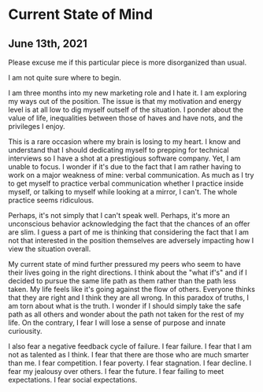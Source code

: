 # Current State of Mind

## June 13th, 2021

Please excuse me if this particular piece is more disorganized than usual.

I am not quite sure where to begin.

I am three months into my new marketing role and I hate it. I am exploring my ways out of the position. The issue is that my motivation and energy level is at all low to dig myself outself of the situation. I ponder about the value of life, inequalities between those of haves and have nots, and the privileges I enjoy.

This is a rare occasion where my brain is losing to my heart. I know and understand that I should dedicating myself to prepping for technical interviews so I have a shot at a prestigious software company. Yet, I am unable to focus. I wonder if it's due to the fact that I am rather having to work on a major weakness of mine: verbal communication. As much as I try to get myself to practice verbal communication whether I practice inside myself, or talking to myself while looking at a mirror, I can't. The whole practice seems ridiculous.

Perhaps, it's not simply that I can't speak well. Perhaps, it's more an unconscious behavior acknowledging the fact that the chances of an offer are slim. I guess a part of me is thinking that considering the fact that I am not that interested in the position themselves are adversely impacting how I view the situation overall.

My current state of mind further pressured my peers who seem to have their lives going in the right directions. I think about the "what if's" and if I decided to pursue the same life path as them rather than the path less taken. My life feels like it's going against the flow of others. Everyone thinks that they are right and I think they are all wrong. In this paradox of truths, I am torn about what is the truth. I wonder if I should simply take the safe path as all others and wonder about the path not taken for the rest of my life. On the contrary, I fear I will lose a sense of purpose and innate curiousity.

I also fear a negative feedback cycle of failure. I fear failure. I fear that I am not as talented as I think. I fear that there are those who are much smarter than me. I fear competition. I fear poverty. I fear stagnation. I fear decline. I fear my jealousy over others. I fear the future. I fear failing to meet expectations. I fear social expectations.
